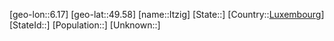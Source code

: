 ﻿---
location: [49.58,6.17]
type: City
tags:
- geo/City


SpocWebEntityId: 31145
isDeleted: false
confidential: public

---
[geo-lon::6.17]
[geo-lat::49.58]
[name::Itzig]
[State::]
[Country::[Luxembourg](geo/Continent/Europe/Luxembourg.md)]
[StateId::]
[Population::]
[Unknown::]

